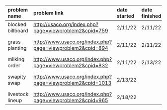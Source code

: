 | problem name      | problem link                                               | date started | date finished | status               | difficulty |
|:------------------|:---------------------------------------------------------- |:-------------|:--------------|:---------------------|:-----------|
| blocked billboard | http://usaco.org/index.php?page=viewproblem2&cpid=759      | 2/11/22      | 2/11/22       | (solved)             | bronze     |
| grass planting    | http://www.usaco.org/index.php?page=viewproblem2&cpid=894  | 2/11/22      | 2/11/22       | (looked at solution) | silver     |
| milking order     | http://www.usaco.org/index.php?page=viewproblem2&cpid=832  | 2/11/22      | 2/13/22       | (solved)             | bronze     |
| swapity swap      | http://www.usaco.org/index.php?page=viewproblem2&cpid=1013 | 2/13/22      |               | (in progress)(8/13)  | bronze     |
| livestock lineup  | http://www.usaco.org/index.php?page=viewproblem2&cpid=965  | 2/18/22      |               | (in progress)        | bronze
